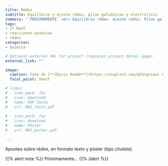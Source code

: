 ```yaml
---
title: Rédox
subtitle: Equilibrio y ajuste rédox, pilas galvánicas y electrolisis
summary: "`PRÓXIMAMENTE` <br> Equilibrio rédox. Ajuste rédox. Pilas galvánicas. Electrolisis."
tags:
- 2º Bach
- reacciones-químicas
- rédox
categories:
- Química

# Optional external URL for project (replaces project detail page).
external_link: ""

image:
  caption: Foto de [**Zbysiu Rodak**](https://unsplash.com/@zbigniew) en [Unsplash](https://unsplash.com)
  focal_point: Smart

# links:
# - icon_pack: fas
#   icon: download
#   name: PDF Texto
#   url: MAS_texto.pdf
  
# - icon_pack: fas
#   icon: download
#   name: Póster
#   url: MAS_poster.pdf

---
```


Apuntes sobre rédox, en formato texto y póster (tipo _chuleta_).

{{% alert note %}}
Próximamente...
{{% /alert %}}